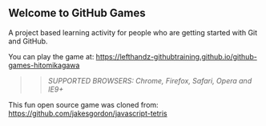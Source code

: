 ## Welcome to GitHub Games

A project based learning activity for people who are getting started with Git and GitHub.

You can play the game at: https://lefthandz-githubtraining.github.io/github-games-hitomikagawa


>> _*SUPPORTED BROWSERS*: Chrome, Firefox, Safari, Opera and IE9+_

This fun open source game was cloned from: https://github.com/jakesgordon/javascript-tetris
